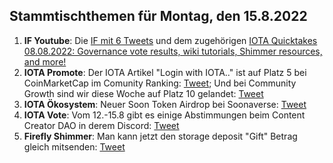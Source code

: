 ## Stammtischthemen für Montag, den 15.8.2022

1. **IF Youtube**: Die [IF mit 6 Tweets](https://twitter.com/iota/status/1556565983363489794?s=20&t=bvSA8Ru8jhxEJGBX5GXMBw) und dem zugehörigen [IOTA Quicktakes 08.08.2022: Governance vote results, wiki tutorials, Shimmer resources, and more!](https://www.youtube.com/watch?v=3yWXp8EyUuE)
2. **IOTA Promote**: Der IOTA Artikel "Login with IOTA.." ist auf Platz 5 bei CoinMarketCap im Comunity Ranking: [Tweet](https://twitter.com/CoinMarketCap/status/1556852771101491202?s=20&t=bvSA8Ru8jhxEJGBX5GXMBw); Und bei Community Growth sind wir diese Woche auf Platz 10 gelandet: [Tweet](https://twitter.com/CoinMarketCap/status/1556928741875798016?s=20&t=bvSA8Ru8jhxEJGBX5GXMBw)
3. **IOTA Ökosystem**: Neuer Soon Token Airdrop bei Soonaverse: [Tweet](https://twitter.com/soon_labs/status/1556874388342915072)
4. **IOTA Vote**: Vom 12.-15.8 gibt es einige Abstimmungen beim Content Creator DAO in derem Discord: [Tweet](https://twitter.com/IOTAcontentDAO/status/1556897097588228097?s=20&t=bvSA8Ru8jhxEJGBX5GXMBw)
5. **Firefly Shimmer**: Man kann jetzt den storage deposit "Gift" Betrag gleich mitsenden: [Tweet](https://twitter.com/bohl_oliver/status/1556920528904097793?s=20&t=bvSA8Ru8jhxEJGBX5GXMBw)
